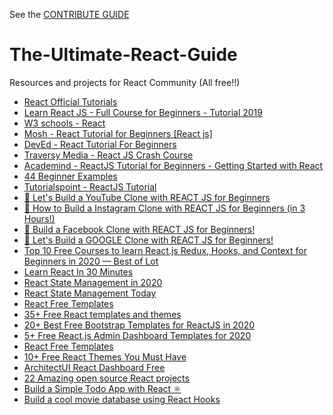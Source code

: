 See the [CONTRIBUTE GUIDE](./CONTRIBUTE_GUIDE.md)

# The-Ultimate-React-Guide
Resources and projects for React Community (All free!!)

* [React Official Tutorials](https://reactjs.org/tutorial/tutorial.html)
* [Learn React JS - Full Course for Beginners - Tutorial 2019](https://www.youtube.com/watch?v=DLX62G4lc44&ab_channel=freeCodeCamp.org)
* [W3 schools - React](https://www.w3schools.com/react/)
* [Mosh - React Tutorial for Beginners [React js]](https://www.youtube.com/watch?v=Ke90Tje7VS0&ab_channel=ProgrammingwithMosh)
* [DevEd - React Tutorial For Beginners](https://www.youtube.com/watch?v=dGcsHMXbSOA&ab_channel=DevEd)
* [Traversy Media - React JS Crash Course](https://www.youtube.com/watch?v=sBws8MSXN7A&ab_channel=TraversyMedia)
* [Academind - ReactJS Tutorial for Beginners - Getting Started with React](https://www.youtube.com/watch?v=pgAvVxowaYU&ab_channel=Academind)
* [44 Beginner Examples](https://react.rocks/tag/Beginner)
* [Tutorialspoint - ReactJS Tutorial](https://www.tutorialspoint.com/reactjs/index.htm)
* [🔴 Let's Build a YouTube Clone with REACT JS for Beginners](https://www.youtube.com/watch?v=NT299zIk2JY&ab_channel=CleverProgrammer)
* [🔴 How to Build a Instagram Clone with REACT JS for Beginners (in 3 Hours!)](https://www.youtube.com/watch?v=f7T48W0cwXM&ab_channel=CleverProgrammer)
* [🔴 Build a Facebook Clone with REACT JS for Beginners!](https://www.youtube.com/watch?v=B-kxUMHBxNo&ab_channel=CleverProgrammer)
* [🔴 Let's Build a GOOGLE Clone with REACT JS for Beginners!](https://www.youtube.com/watch?v=DAWWf7q8sqM&ab_channel=CleverProgrammer)
* [Top 10 Free Courses to learn React.js Redux, Hooks, and Context for Beginners in 2020 — Best of Lot](https://medium.com/javarevisited/top-10-free-courses-to-learn-react-js-c14edbd3b35f)
* [Learn React In 30 Minutes](https://www.youtube.com/watch?v=hQAHSlTtcmY&t=187s&ab_channel=WebDevSimplified)
* [React State Management in 2020](https://medium.com/better-programming/react-state-management-in-2020-719d10c816bf)
* [React State Management Today](https://blog.usejournal.com/react-state-management-in-2020-eeb01739a691)
* [React Free Templates](https://www.creative-tim.com/templates/react-free)
* [35+ Free React templates and themes](https://dev.to/davidepacilio/35-free-react-templates-and-themes-32ci)
* [20+ Best Free Bootstrap Templates for ReactJS in 2020](https://www.codeinwp.com/blog/best-free-bootstrap-templates-for-reactjs/)
* [5+ Free React.js Admin Dashboard Templates for 2020](https://blog.bitsrc.io/5-free-react-js-admin-dashboard-templates-for-2020-571c8508d4d1)
* [React Free Templates](https://uifort.com/templates/react/react-free-templates/)
* [10+ Free React Themes You Must Have](https://madewithreact.com/free-react-themes-and-plugins-you-must-have/)
* [ArchitectUI React Dashboard Free](https://dashboardpack.com/theme-details/architectui-react-dashboard-free/?v=560e51228bc1)
* [22 Amazing open source React projects](https://medium.mybridge.co/22-amazing-open-source-react-projects-cb8230ec719f)
* [Build a Simple Todo App with React ⚛](https://medium.com/javascript-in-plain-english/build-a-simple-todo-app-with-react-561579b39ad1)
* [Build a cool movie database using React Hooks](https://dev.to/fabiothiroki/build-a-cool-movie-database-using-react-hooks-cm2)
